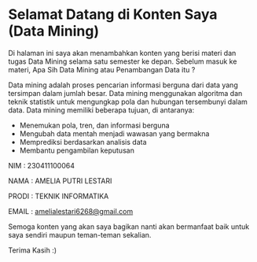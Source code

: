 # Selamat Datang di Konten Saya (Data Mining)

Di halaman ini saya akan menambahkan konten yang berisi materi dan tugas Data Mining selama satu semester ke depan. Sebelum masuk ke materi, Apa Sih Data Mining atau Penambangan Data itu ? 

Data mining adalah proses pencarian informasi berguna dari data yang tersimpan dalam jumlah besar. Data mining menggunakan algoritma dan teknik statistik untuk mengungkap pola dan hubungan tersembunyi dalam data. 
Data mining memiliki beberapa tujuan, di antaranya: 
- Menemukan pola, tren, dan informasi berguna
- Mengubah data mentah menjadi wawasan yang bermakna
- Memprediksi berdasarkan analisis data
- Membantu pengambilan keputusan

NIM : 230411100064

NAMA : AMELIA PUTRI LESTARI

PRODI : TEKNIK INFORMATIKA

EMAIL : amelialestari6268@gmail.com

Semoga konten yang akan saya bagikan nanti akan bermanfaat baik untuk saya sendiri maupun teman-teman sekalian. 

Terima Kasih :)

